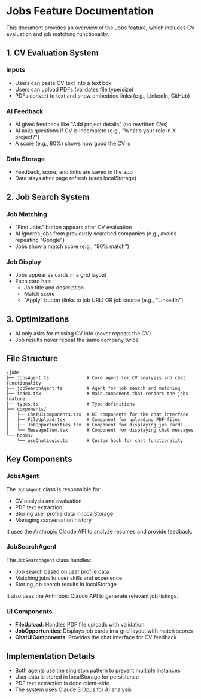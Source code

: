 # Jobs Feature Documentation

This document provides an overview of the Jobs feature, which includes CV evaluation and job matching functionality.

## 1. CV Evaluation System

### Inputs
- Users can paste CV text into a text box
- Users can upload PDFs (validates file type/size)
- PDFs convert to text and show embedded links (e.g., LinkedIn, GitHub)

### AI Feedback
- AI gives feedback like "Add project details" (no rewritten CVs)
- AI asks questions if CV is incomplete (e.g., "What's your role in X project?")
- A score (e.g., 80%) shows how good the CV is

### Data Storage
- Feedback, score, and links are saved in the app
- Data stays after page refresh (uses localStorage)

## 2. Job Search System

### Job Matching
- "Find Jobs" button appears after CV evaluation
- AI ignores jobs from previously searched companies (e.g., avoids repeating "Google")
- Jobs show a match score (e.g., "90% match")

### Job Display
- Jobs appear as cards in a grid layout
- Each card has:
  * Job title and description
  * Match score
  * "Apply" button (links to job URL) OR job source (e.g., "LinkedIn")

## 3. Optimizations
- AI only asks for missing CV info (never repeats the CV)
- Job results never repeat the same company twice

## File Structure

```
/jobs
├── JobsAgent.ts              # Core agent for CV analysis and chat functionality
├── jobSearchAgent.ts         # Agent for job search and matching
├── index.tsx                 # Main component that renders the jobs feature
├── types.ts                  # Type definitions
├── components/
│   ├── ChatUIComponents.tsx  # UI components for the chat interface
│   ├── FileUpload.tsx        # Component for uploading PDF files
│   ├── JobOpportunities.tsx  # Component for displaying job cards
│   └── MessageItem.tsx       # Component for displaying chat messages
└── hooks/
    └── useChatLogic.ts       # Custom hook for chat functionality
```

## Key Components

### JobsAgent

The `JobsAgent` class is responsible for:
- CV analysis and evaluation
- PDF text extraction
- Storing user profile data in localStorage
- Managing conversation history

It uses the Anthropic Claude API to analyze resumes and provide feedback.

### JobSearchAgent

The `JobSearchAgent` class handles:
- Job search based on user profile data
- Matching jobs to user skills and experience
- Storing job search results in localStorage

It also uses the Anthropic Claude API to generate relevant job listings.

### UI Components

- **FileUpload**: Handles PDF file uploads with validation
- **JobOpportunities**: Displays job cards in a grid layout with match scores
- **ChatUIComponents**: Provides the chat interface for CV feedback

## Implementation Details

- Both agents use the singleton pattern to prevent multiple instances
- User data is stored in localStorage for persistence
- PDF text extraction is done client-side
- The system uses Claude 3 Opus for AI analysis